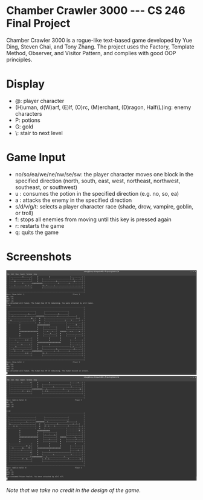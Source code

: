# Chamber Crawler 3000 --- CS 246 Final Project

Chamber Crawler 3000 is a rogue-like text-based game developed by Yue Ding, Steven Chai, and Tony Zhang.
The project uses the Factory, Template Method, Observer, and Visitor Pattern, and complies with good OOP principles.

# Display
- @: player character
- (H)uman, d(W)arf, (E)lf, (O)rc, (M)erchant, (D)ragon, Half(L)ing: enemy characters
- P: potions
- G: gold
- \\: stair to next level

# Game Input
- no/so/ea/we/ne/nw/se/sw: the player character moves one block in the specified direction (north, south, east, west, northeast, northwest, southeast, or southwest)
- u <direction>: consumes the potion in the specified direction (e.g. no, so, ea)
- a <direction>: attacks the enemy in the specified direction
- s/d/v/g/t: selects a player character race (shade, drow, vampire, goblin, or troll)
- f: stops all enemies from moving until this key is pressed again
- r: restarts the game
- q: quits the game

# Screenshots
![CC3k Screenshot 1](https://raw.githubusercontent.com/tonyzhang617/cc3k/master/assets/cc3k_demo_1.png)
![CC3k Screenshot 2](https://raw.githubusercontent.com/tonyzhang617/cc3k/master/assets/cc3k_demo_2.png)

*Note that we take no credit in the design of the game.*
